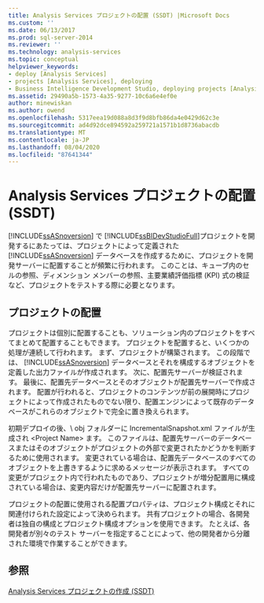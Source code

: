 ```yaml
---
title: Analysis Services プロジェクトの配置 (SSDT) |Microsoft Docs
ms.custom: ''
ms.date: 06/13/2017
ms.prod: sql-server-2014
ms.reviewer: ''
ms.technology: analysis-services
ms.topic: conceptual
helpviewer_keywords:
- deploy [Analysis Services]
- projects [Analysis Services], deploying
- Business Intelligence Development Studio, deploying projects [Analysis Services]
ms.assetid: 29490a5b-1573-4a35-9277-10c6a6e4ef0e
author: minewiskan
ms.author: owend
ms.openlocfilehash: 5317eea19d088a8d3f9d8bfb86da4e0429d62c3e
ms.sourcegitcommit: ad4d92dce894592a259721a1571b1d8736abacdb
ms.translationtype: MT
ms.contentlocale: ja-JP
ms.lasthandoff: 08/04/2020
ms.locfileid: "87641344"
---
```

# <a name="deploy-analysis-services-projects-ssdt"></a>Analysis Services プロジェクトの配置 (SSDT)
  [!INCLUDE[ssASnoversion](../../includes/ssasnoversion-md.md)] で [!INCLUDE[ssBIDevStudioFull](../../includes/ssbidevstudiofull-md.md)]プロジェクトを開発するにあたっては、プロジェクトによって定義された [!INCLUDE[ssASnoversion](../../includes/ssasnoversion-md.md)] データベースを作成するために、プロジェクトを開発サーバーに配置することが頻繁に行われます。 このことは、キューブ内のセルの参照、ディメンション メンバーの参照、主要業績評価指標 (KPI) 式の検証など、プロジェクトをテストする際に必要となります。  
  
## <a name="deploying-a-project"></a>プロジェクトの配置  
 プロジェクトは個別に配置することも、ソリューション内のプロジェクトをすべてまとめて配置することもできます。 プロジェクトを配置すると、いくつかの処理が連続して行われます。 まず、プロジェクトが構築されます。 この段階では、 [!INCLUDE[ssASnoversion](../../includes/ssasnoversion-md.md)] データベースとそれを構成するオブジェクトを定義した出力ファイルが作成されます。 次に、配置先サーバーが検証されます。 最後に、配置先データベースとそのオブジェクトが配置先サーバーで作成されます。 配置が行われると、プロジェクトのコンテンツが前の展開時にプロジェクトによって作成されたものでない限り、配置エンジンによって既存のデータベースがこれらのオブジェクトで完全に置き換えられます。  
  
 初期デプロイの後、\ obj フォルダーに IncrementalSnapshot.xml ファイルが生成され \<Project Name> ます。 このファイルは、配置先サーバーのデータベースまたはそのオブジェクトがプロジェクトの外部で変更されたかどうかを判断するために使用されます。 変更されている場合は、配置先データベースのすべてのオブジェクトを上書きするように求めるメッセージが表示されます。 すべての変更がプロジェクト内で行われたものであり、プロジェクトが増分配置用に構成されている場合は、変更内容だけが配置先サーバーに配置されます。  
  
 プロジェクトの配置に使用される配置プロパティは、プロジェクト構成とそれに関連付けられた設定によって決められます。 共有プロジェクトの場合、各開発者は独自の構成とプロジェクト構成オプションを使用できます。 たとえば、各開発者が別々のテスト サーバーを指定することによって、他の開発者から分離された環境で作業することができます。  
  
## <a name="see-also"></a>参照  
 [Analysis Services プロジェクトの作成 (SSDT)](create-an-analysis-services-project-ssdt.md)  
  
  
